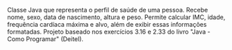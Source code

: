 Classe Java que representa o perfil de saúde de uma pessoa. Recebe nome, sexo, data de nascimento, altura e peso. 
 Permite calcular IMC, idade, frequência cardíaca máxima e alvo, além de exibir essas informações formatadas. Projeto baseado nos exercícios 3.16 e 2.33 do livro "Java - Como Programar" (Deitel).
